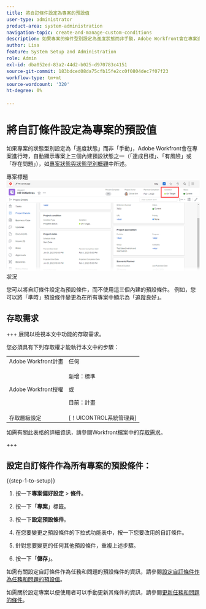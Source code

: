 ```yaml
---
title: 將自訂條件設定為專案的預設值
user-type: administrator
product-area: system-administration
navigation-topic: create-and-manage-custom-conditions
description: 如果專案的條件型別設定為進度狀態而非手動，Adobe Workfront會在專案進行時自動顯示專案上三個內建預設條件之一（達成目標、有風險或陷入困境），如專案條件和條件型別概觀中所述。
author: Lisa
feature: System Setup and Administration
role: Admin
exl-id: dba052ed-83a2-44d2-b025-d970783c4151
source-git-commit: 183bdced08da75cfb15fe2cc0f0804dec7f07f23
workflow-type: tm+mt
source-wordcount: '320'
ht-degree: 0%

---
```


# 將自訂條件設定為專案的預設值

如果專案的狀態型別設定為「進度狀態」而非「手動」，Adobe Workfront會在專案進行時，自動顯示專案上三個內建預設狀態之一（「達成目標」、「有風險」或「存在問題」），如[專案狀態與狀態型別概觀](../../../manage-work/projects/manage-projects/project-condition-and-condition-type.md)中所述。

專案標題![中的](assets/condition-in-project-header-nwe.png)狀況

您可以將自訂條件設定為預設條件，而不使用這三個內建的預設條件。 例如，您可以將「準時」預設條件變更為在所有專案中顯示為「追蹤良好」。

## 存取需求

+++ 展開以檢視本文中功能的存取需求。

您必須具有下列存取權才能執行本文中的步驟：

<table style="table-layout:auto"> 
 <col> 
 <col> 
 <tbody> 
  <tr> 
   <td role="rowheader">Adobe Workfront計畫</td> 
   <td>任何</td> 
  </tr> 
  <tr> 
  <tr> 
   <td role="rowheader">Adobe Workfront授權</td> 
   <td><p>新增：標準</p>
       <p>或</p>
       <p>目前：計畫</p></td>
  </tr> 
  </tr> 
  <tr> 
   <td role="rowheader">存取層級設定</td> 
   <td>[！UICONTROL系統管理員]</td>
  </tr> 
 </tbody> 
</table>

如需有關此表格的詳細資訊，請參閱Workfront檔案中的[存取需求](/help/quicksilver/administration-and-setup/add-users/access-levels-and-object-permissions/access-level-requirements-in-documentation.md)。

+++

## 設定自訂條件作為所有專案的預設條件：

{{step-1-to-setup}}

1. 按一下&#x200B;**專案偏好設定** > **條件**。

1. 按一下「**專案**」標籤。
1. 按一下&#x200B;**設定預設條件**。
1. 在您要變更之預設條件的下拉式功能表中，按一下您要改用的自訂條件。
1. 針對您要變更的任何其他預設條件，重複上述步驟。
1. 按一下「**儲存**」。

如需有關設定自訂條件作為任務和問題的預設條件的資訊，請參閱[設定自訂條件作為任務和問題的預設值](../../../administration-and-setup/customize-workfront/create-manage-custom-conditions/set-custom-condition-default-tasks-issues.md)。

如需關於設定專案以便使用者可以手動更新其條件的資訊，請參閱[更新任務和問題的條件](../../../manage-work/projects/updating-work-in-a-project/update-condition-for-tasks-and-issues.md)。
